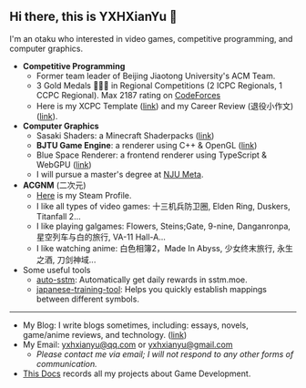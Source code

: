 ## Hi there, this is YXHXianYu 👋

I'm an otaku who interested in video games, competitive programming, and computer graphics.

* **Competitive Programming**
  * Former team leader of Beijing Jiaotong University's ACM Team.
  * 3 Gold Medals 🥇🥇🥇 in Regional Competitions (2 ICPC Regionals, 1 CCPC Regional). Max 2187 rating on [CodeForces](https://codeforces.com/profile/YXH_XianYu)
  * Here is my XCPC Template ([link](https://github.com/YXHXianYu/YXHXianYu-XCPC-Template)) and my Career Review (退役小作文) ([link](https://yxhxianyu.fun/2024/06/06/%E8%87%B4%E6%88%91%E7%9A%84%E5%85%AB%E5%B9%B4%E7%AE%97%E6%B3%95%E7%AB%9E%E8%B5%9B%E7%94%9F%E6%B6%AF/)).
* **Computer Graphics** 
  * Sasaki Shaders: a Minecraft Shaderpacks ([link](https://github.com/YXHXianYu/Sasaki-Shaders))
  * **BJTU Game Engine**: a renderer using C++ & OpenGL ([link](https://github.com/YXHXianYu/BJTU-Game-Engine))
  * Blue Space Renderer: a frontend renderer using TypeScript & WebGPU ([link](https://github.com/lovekdl/2023-BJTU-Summer-Project))
  * I will pursue a master's degree at [NJU Meta](http://www.njumeta.com/).
* **ACGNM** (二次元)
  * [Here](https://steamcommunity.com/id/yxh_xianyu/) is my Steam Profile.
  * I like all types of video games: 十三机兵防卫圈, Elden Ring, Duskers, Titanfall 2...
  * I like playing galgames: Flowers, Steins;Gate, 9-nine, Danganronpa, 星空列车与白的旅行, VA-11 Hall-A...
  * I like watching anime: 白色相簿2，Made In Abyss, 少女终末旅行, 永生之酒, 刀剑神域...
* Some useful tools
  * [auto-sstm](https://github.com/YXHXianYu/auto-sstm): Automatically get daily rewards in sstm.moe.
  * [japanese-training-tool](https://github.com/YXHXianYu/Japanese-Trainning-Tool): Helps you quickly establish mappings between different symbols.

***

* My Blog: I write blogs sometimes, including: essays, novels, game/anime reviews, and technology. ([link](https://yxhxianyu.fun/))
* My Email: yxhxianyu@qq.com or yxhxianyu@gmail.com
  * *Please contact me via email; I will not respond to any other forms of communication.*
* [This Docs](./Projects.md) records all my projects about Game Development.
